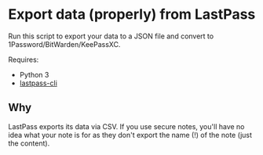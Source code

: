 # Export data (properly) from LastPass
Run this script to export your data to a JSON file and convert to 1Password/BitWarden/KeePassXC.

Requires:
* Python 3
* [lastpass-cli](https://github.com/lastpass/lastpass-cli)

## Why
LastPass exports its data via CSV. If you use secure notes, you'll have no idea what your note is
for as they don't export the name (!) of the note (just the content).
